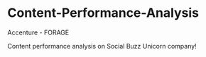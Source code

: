# Content-Performance-Analysis
Accenture - FORAGE 

Content performance analysis on Social Buzz Unicorn company!
